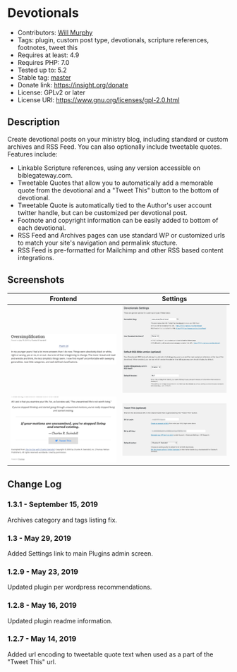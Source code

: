 # Devotionals

* Contributors: [Will Murphy](https://github.com/willminsight)
* Tags: plugin, custom post type, devotionals, scripture references, footnotes, tweet this
* Requires at least: 4.9
* Requires PHP: 7.0
* Tested up to: 5.2
* Stable tag: [master](https://github.com/willminsight/devotionals/releases/latest)
* Donate link: <https://insight.org/donate>
* License: GPLv2 or later
* License URI: <https://www.gnu.org/licenses/gpl-2.0.html>

## Description

Create devotional posts on your ministry blog, including standard or custom archives and RSS Feed. You can also optionally include tweetable quotes. Features include:

* Linkable Scripture references, using any version accessible on biblegateway.com.
* Tweetable Quotes that allow you to automatically add a memorable quote from the devotional and a "Tweet This" button to the bottom of devotional.
* Tweetable Quote is automatically tied to the Author's user account twitter handle, but can be customized per devotional post.
* Footnote and copyright information can be easily added to bottom of each devotional.
* RSS Feed and Archives pages can use standard WP or customized urls to match your site's navigation and permalink stucture.
* RSS Feed is pre-formatted for Mailchimp and other RSS based content integrations.

## Screenshots

| Frontend | Settings |
|------------|-------------| 
| ![Devotional Top](assets/screenshot-3.png) | ![Devotional Bottom](assets/screenshot-1.png) | 
| ![Devotional Top](assets/screenshot-4.png) | ![Devotional Bottom](assets/screenshot-2.png) | 



## Change Log

### 1.3.1 - September 15, 2019
Archives category and tags listing fix.

### 1.3 - May 29, 2019
Added Settings link to main Plugins admin screen.

### 1.2.9 - May 23, 2019
Updated plugin per wordpress recommendations.

### 1.2.8 - May 16, 2019
Updated plugin readme information.

### 1.2.7 - May 14, 2019
Added url encoding to tweetable quote text when used as a part of the "Tweet This" url.
